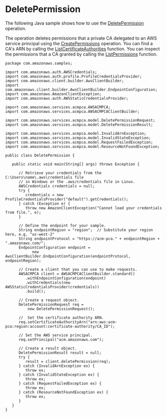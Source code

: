 # DeletePermission<a name="JavaApi-DeletePermission"></a>

The following Java sample shows how to use the [DeletePermission](https://docs.aws.amazon.com/privateca/latest/APIReference/API_DeletePermission.html) operation\.

The operation deletes permissions that a private CA delegated to an AWS service principal using the [CreatePermissions](https://docs.aws.amazon.com/privateca/latest/APIReference/API_CreatePermission.html) operation\. You can find a CA's ARN by calling the [ListCertificateAuthorities](https://docs.aws.amazon.com/privateca/latest/APIReference/API_ListCertificateAuthorities.html) function\. You can inspect the permissions that a CA granted by calling the [ListPermissions](https://docs.aws.amazon.com/privateca/latest/APIReference/API_ListPermissions.html) function\.

```
package com.amazonaws.samples;

import com.amazonaws.auth.AWSCredentials;
import com.amazonaws.auth.profile.ProfileCredentialsProvider;
import com.amazonaws.client.builder.AwsClientBuilder;
import com.amazonaws.client.builder.AwsClientBuilder.EndpointConfiguration;
import com.amazonaws.AmazonClientException;
import com.amazonaws.auth.AWSStaticCredentialsProvider;

import com.amazonaws.services.acmpca.AWSACMPCA;
import com.amazonaws.services.acmpca.AWSACMPCAClientBuilder;

import com.amazonaws.services.acmpca.model.DeletePermissionRequest;
import com.amazonaws.services.acmpca.model.DeletePermissionResult;

import com.amazonaws.services.acmpca.model.InvalidArnException;
import com.amazonaws.services.acmpca.model.InvalidStateException;
import com.amazonaws.services.acmpca.model.RequestFailedException;
import com.amazonaws.services.acmpca.model.ResourceNotFoundException;

public class DeletePermission {

   public static void main(String[] args) throws Exception {

      // Retrieve your credentials from the C:\Users\name\.aws\credentials file
      // in Windows or the .aws/credentials file in Linux.
      AWSCredentials credentials = null;
      try {
         credentials = new ProfileCredentialsProvider("default").getCredentials();
      } catch (Exception e) {
         throw new AmazonClientException("Cannot load your credentials from file.", e);
      }

      // Define the endpoint for your sample.
      String endpointRegion = "region";  // Substitute your region here, e.g. "us-west-2"
      String endpointProtocol = "https://acm-pca." + endpointRegion + ".amazonaws.com/";
      EndpointConfiguration endpoint =
            new AwsClientBuilder.EndpointConfiguration(endpointProtocol, endpointRegion);

      // Create a client that you can use to make requests.
      AWSACMPCA client = AWSACMPCAClientBuilder.standard()
         .withEndpointConfiguration(endpoint)
         .withCredentials(new AWSStaticCredentialsProvider(credentials))
         .build();

      // Create a request object.
      DeletePermissionRequest req =
          new DeletePermissionRequest();
          
      //  Set the certificate authority ARN.
      req.setCertificateAuthorityArn("arn:aws:acm-pca:region:account:certificate-authority/CA_ID");
      
      // Set the AWS service principal.
      req.setPrincipal("acm.amazonaws.com");

      // Create a result object.
      DeletePermissionResult result = null;
      try {
         result = client.deletePermission(req);
      } catch (InvalidArnException ex) {
         throw ex;
      } catch (InvalidStateException ex) {
         throw ex;
      } catch (RequestFailedException ex) {
         throw ex;
      } catch (ResourceNotFoundException ex) {
         throw ex;
      }
   }
}
```